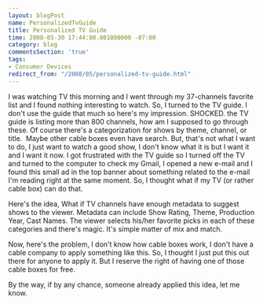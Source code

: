 ```yaml
---
layout: blogPost
name: PersonalizedTvGuide
title: Personalized TV Guide
time: 2008-05-30 17:44:00.001000000 -07:00
category: blog
commentsSection: 'true'
tags:
- Consumer Devices
redirect_from: "/2008/05/personalized-tv-guide.html"
---
```

I was watching TV this morning and I went through my 37-channels favorite list and I found nothing interesting to watch. So, I turned to the TV guide. I don't use the guide that much so here's my impression. SHOCKED. the TV guide is listing more than 800 channels, how am I supposed to go through these. Of course there's a categorization for shows by theme, channel, or title.&#160; Maybe other cable boxes even have search. But, that's not what I want to do, I just want to watch a good show, I don't know what it is but I want it and I want it now. I got frustrated with the TV guide so I turned off the TV and turned to the computer to check my Gmail, I opened a new e-mail and I found this small ad in the top banner about something related to the e-mail I'm reading right at the same moment. So, I thought what if my TV (or rather cable box) can do that.

Here's the idea, What if TV channels have enough metadata to suggest shows to the viewer. Metadata can include Show Rating, Theme, Production Year, Cast Names. The viewer selects his/her favorite picks in each of these categories and there's magic. It's simple matter of mix and match.

Now, here's the problem, I don't know how cable boxes work, I don't have a cable company to apply something like this. So, I thought I just put this out there for anyone to apply it. But I reserve the right of having one of those cable boxes for free.

By the way, if by any chance, someone already applied this idea, let me know.
